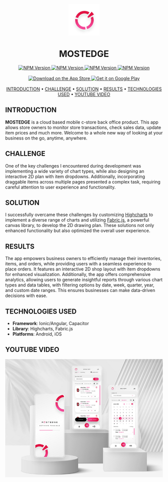<div align="center">
  <img src='./logo.webp' width="100">
  <h1 align='center'> MOSTEDGE </h1>
</div>

<div align="center">
  <a href="https://ionicframework.com/">
    <img alt="NPM Version" src="https://img.shields.io/npm/v/%40ionic%2Fangular?style=flat-square&label=Ionic%2FAngular&color=%230099ff">
  </a>
  <a href="https://capacitorjs.com/">
    <img alt="NPM Version" src="https://img.shields.io/npm/v/%40capacitor%2Fcore?style=flat-square&label=Capacitor&color=%23ffff66" >
  </a>
  <a href="https://www.highcharts.com/">
    <img alt="NPM Version" src="https://img.shields.io/npm/v/highcharts?style=flat-square&label=High%20Chars&color=%23ffccff" >
  </a>
  <a href="http://fabricjs.com/">
    <img alt="NPM Version" src="https://img.shields.io/npm/v/fabric?style=flat-square&label=Fabricjs&color=%23ff9900" >
  </a>
</div>
<br>
<div align="center">
  <a href="https://apps.apple.com/th/app/mostedge/id6450421172">
    <img alt="Download on the App Store" title="App Store" src="http://i.imgur.com/0n2zqHD.png" width="140">
  </a>
  <a href="https://play.google.com/store/apps/details?id=com.mostedge.mobile">
    <img alt="Get it on Google Play" title="Google Play" src="http://i.imgur.com/mtGRPuM.png" width="140">
  </a>
</div>
<br>
<div align="center">
  <a href="#introduction">INTRODUCTION</a> •
  <a href="#challenge">CHALLENGE</a> •
  <a href="#solution">SOLUTION</a> •
  <a href="#results">RESULTS</a> •
  <a href="#technologies-used">TECHNOLOGIES USED</a> •
  <a href="#youtube-video">YOUTUBE VIDEO</a>
</div>

## INTRODUCTION

<b>MOSTEDGE</b> is a cloud based mobile c-store back office product. This app allows store owners to monitor store transactions, check sales data, update item prices and much more. Welcome to a whole new way of looking at your business on the go, anytime, anywhere.

## CHALLENGE

One of the key challenges I encountered during development was implementing a wide variety of chart types, while also designing an interactive 2D plan with item dropdowns. Additionally, incorporating draggable items across multiple pages presented a complex task, requiring careful attention to user experience and functionality.

## SOLUTION
I successfully overcame these challenges by customizing [Highcharts](https://www.highcharts.com/docs/index) to implement a diverse range of charts and utilizing [Fabric.js](http://fabricjs.com/), a powerful canvas library, to develop the 2D drawing plan. These solutions not only enhanced functionality but also optimized the overall user experience.

## RESULTS

The app empowers business owners to efficiently manage their inventories, items, and orders, while providing users with a seamless experience to place orders. It features an interactive 2D shop layout with item dropdowns for enhanced visualization. Additionally, the app offers comprehensive analytics, allowing users to generate insightful reports through various chart types and data tables, with filtering options by date, week, quarter, year, and custom date ranges. This ensures businesses can make data-driven decisions with ease.

## TECHNOLOGIES USED

- <b>Framework</b>: Ionic/Angular, Capacitor
- <b>Library</b>: Highcharts, Fabric.js
- <b>Platforms</b>: Android, iOS

## YOUTUBE VIDEO

[![Watch the video](/mostedge.jpg)](https://www.youtube.com/watch?v=wr0Ar-FYKJY)